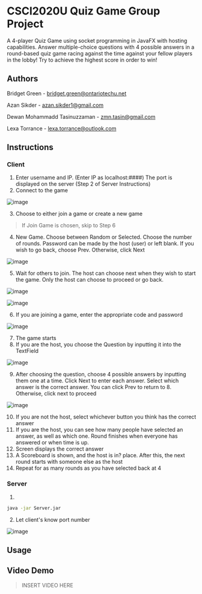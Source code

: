 # CSCI2020U Quiz Game Group Project
A 4-player Quiz Game using socket programming in JavaFX with hosting capabilities. Answer multiple-choice questions with 4 possible answers in a round-based quiz game racing against the time against your fellow players in the lobby! Try to achieve the highest score in order to win!
## Authors
Bridget Green - bridget.green@ontariotechu.net

Azan Sikder - azan.sikder1@gmail.com

Dewan Mohammadd Tasinuzzaman - zmn.tasin@gmail.com

Lexa Torrance - lexa.torrance@outlook.com

## Instructions

### Client
1. Enter username and IP. (Enter IP as localhost:####) The port is displayed on the server (Step 2 of Server Instructions)
2. Connect to the game 
 
![image](https://user-images.githubusercontent.com/71111397/163507444-6583c413-b666-4ead-80b3-ceb60efe3533.png)

3. Choose to either join a game or create a new game
>If Join Game is chosen, skip to Step 6

4. New Game. Choose between Random or Selected. Choose the number of rounds. Password can be made by the host (user) or left blank. 
 If you wish to go back, choose Prev. Otherwise, click Next
 
 ![image](https://user-images.githubusercontent.com/71111397/163507880-e2dfb024-e1a4-42a1-b0a8-1a0641d201e5.png)

5. Wait for others to join. The host can choose next when they wish to start the game. Only the host can choose to proceed or go back.

![image](https://user-images.githubusercontent.com/71111397/163508015-ce0e63a2-4072-4256-801b-64dd74af5a01.png)

![image](https://user-images.githubusercontent.com/71111397/163520901-46e8147d-e7cf-4c39-85ab-59652b0ad04a.png)

6. If you are joining a game, enter the appropriate code and password   

![image](https://user-images.githubusercontent.com/71111397/163508058-2b05ed81-efeb-4a96-ae5c-fc3fd8c9ba73.png)



7. The game starts
8. If you are the host, you choose the Question by inputting it into the TextField

![image](https://user-images.githubusercontent.com/71111397/163508227-44bb74a4-2070-4ad3-ae6e-501a25ba7e23.png)


9. After choosing the question, choose 4 possible answers by inputting them one at a time. Click Next to enter each answer. Select which answer is the correct answer. You can click Prev to return to 8. Otherwise, click next to proceed

![image](https://user-images.githubusercontent.com/71111397/163508300-a51b252a-2173-43e1-800b-85b08d0d19d8.png)

10. If you are not the host, select whichever button you think has the correct answer 
11. If you are the host, you can see how many people have selected an answer, as well as which one. Round finishes when everyone has answered or when time is up.
12. Screen displays the correct answer
13. A Scoreboard is shown, and the host is in? place. After this, the next round starts with someone else as the host
14. Repeat for as many rounds as you have selected back at 4

### Server
1. 
```bash
java -jar Server.jar
```
2. Let client's know port number

![image](https://user-images.githubusercontent.com/71111397/163507796-9ae22601-1f02-40bf-bde0-89328c8432ae.png)

## Usage

## Video Demo
>INSERT VIDEO HERE

